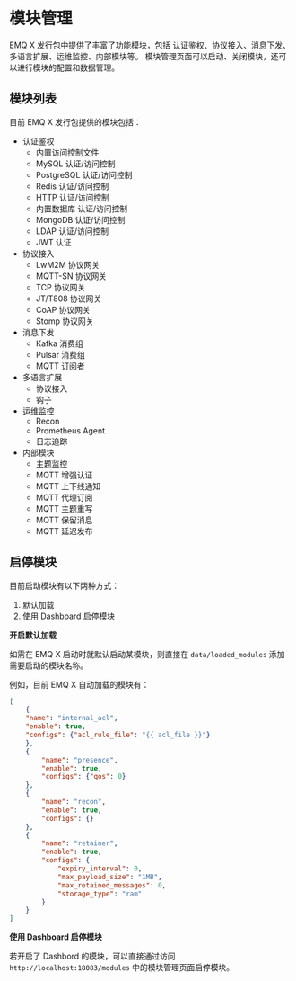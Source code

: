 # 模块管理

EMQ X 发行包中提供了丰富了功能模块，包括 认证鉴权、协议接入、消息下发、多语言扩展、运维监控、内部模块等。
模块管理页面可以启动、关闭模块，还可以进行模块的配置和数据管理。

## 模块列表

目前 EMQ X 发行包提供的模块包括：

- 认证鉴权
  - 内置访问控制文件
  - MySQL 认证/访问控制
  - PostgreSQL 认证/访问控制
  - Redis 认证/访问控制
  - HTTP 认证/访问控制
  - 内置数据库 认证/访问控制
  - MongoDB 认证/访问控制
  - LDAP 认证/访问控制
  - JWT 认证
- 协议接入
  - LwM2M 协议网关
  - MQTT-SN 协议网关
  - TCP 协议网关
  - JT/T808 协议网关
  - CoAP 协议网关
  - Stomp 协议网关
- 消息下发
  - Kafka 消费组
  - Pulsar 消费组
  - MQTT 订阅者
- 多语言扩展
  - 协议接入
  - 钩子
- 运维监控
  - Recon
  - Prometheus Agent
  - 日志追踪
- 内部模块
  - 主题监控
  - MQTT 增强认证
  - MQTT 上下线通知
  - MQTT 代理订阅
  - MQTT 主题重写
  - MQTT 保留消息
  - MQTT 延迟发布


## 启停模块

目前启动模块有以下两种方式：

1.  默认加载
2.  使用 Dashboard 启停模块


**开启默认加载**

如需在 EMQ X 启动时就默认启动某模块，则直接在 `data/loaded_modules` 添加需要启动的模块名称。

例如，目前 EMQ X 自动加载的模块有：

```json
[
    {
    "name": "internal_acl",
    "enable": true,
    "configs": {"acl_rule_file": "{{ acl_file }}"}
    },
    {
        "name": "presence",
        "enable": true,
        "configs": {"qos": 0}
    },
    {
        "name": "recon",
        "enable": true,
        "configs": {}
    },
    {
        "name": "retainer",
        "enable": true,
        "configs": {
            "expiry_interval": 0,
            "max_payload_size": "1MB",
            "max_retained_messages": 0,
            "storage_type": "ram"
        }
    }
]
```

**使用 Dashboard 启停模块**

若开启了 Dashbord 的模块，可以直接通过访问 `http://localhost:18083/modules` 中的模块管理页面启停模块。

